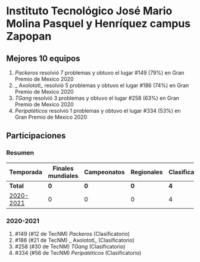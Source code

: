 # Instituto Tecnológico José Mario Molina Pasquel y Henríquez campus Zapopan

## Mejores 10 equipos

1. _Packeros_ resolvió 7 problemas y obtuvo el lugar #149 (79%) en Gran Premio de Mexico 2020
1. _ Axolototl_ resolvió 5 problemas y obtuvo el lugar #186 (74%) en Gran Premio de Mexico 2020
1. _TGang_ resolvió 3 problemas y obtuvo el lugar #258 (63%) en Gran Premio de Mexico 2020
1. _Peripatéticos_ resolvió 1 problemas y obtuvo el lugar #334 (53%) en Gran Premio de Mexico 2020

## Participaciones

### Resumen

| Temporada | Finales mundiales | Campeonatos | Regionales | Clasificatorios | Equipos |
| --- | --- | --- | --- | --- | --- |
| **Total** | **0** | **0** | **0** | **4** | **4** |
| [2020-2021](#2020-2021) | 0 | 0 | 0 | 4 | 4 |

### 2020-2021

1. #149 (#12 de TecNM) _Packeros_ (Clasificatorio)
1. #186 (#21 de TecNM) _ Axolototl_ (Clasificatorio)
1. #258 (#30 de TecNM) _TGang_ (Clasificatorio)
1. #334 (#56 de TecNM) _Peripatéticos_ (Clasificatorio)




